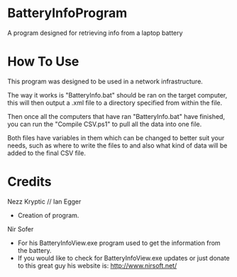 BatteryInfoProgram
==================

A program designed for retrieving info from a laptop battery


How To Use
==================

This program was designed to be used in a network infrastructure.

The way it works is "BatteryInfo.bat" should be ran on the target computer, this
will then output a .xml file to a directory specified from within the file.

Then once all the computers that have ran "BatteryInfo.bat" have finished, you can run the "Compile CSV.ps1"
to pull all the data into one file.

Both files have variables in them which can be changed to better suit your needs, such as where to write the files to
and also what kind of data will be added to the final CSV file.

Credits
==================
Nezz Kryptic // Ian Egger 
  - Creation of program.
  
Nir Sofer
  - For his BatteryInfoView.exe program used to get the information from the battery.
  - If you would like to check for BatteryInfoView.exe updates or just donate to this great guy 
    his website is: http://www.nirsoft.net/

